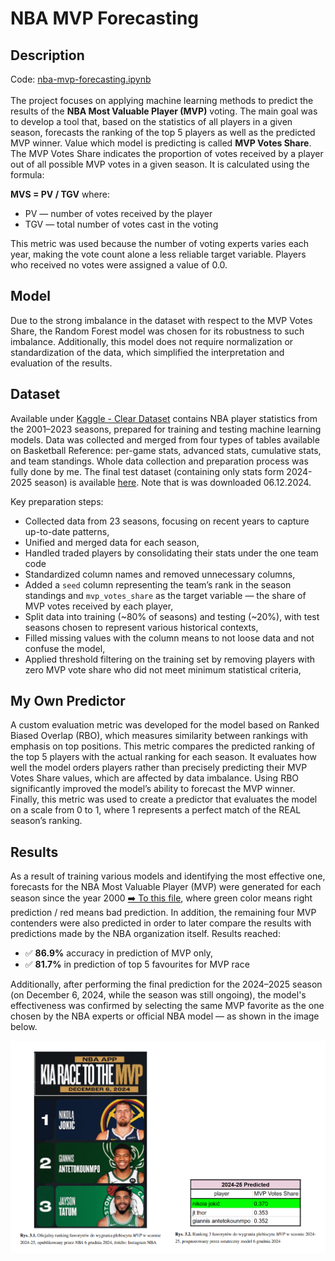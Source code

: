 # NBA MVP Forecasting

## Description
Code: [nba-mvp-forecasting.ipynb](https://github.com/PiotrLehmann/NBA-MVP-Forecasting/blob/a7a7164f88e1649cb52a3a364613d31966c157d1/nba-mvp-forecasting.ipynb)
</br>
</br>
The project focuses on applying machine learning methods to predict the results of the **NBA Most Valuable Player (MVP)** voting. The main goal was to develop a tool that, based on the statistics of all players in a given season, forecasts the ranking of the top 5 players as well as the predicted MVP winner. Value which model is predicting is called **MVP Votes Share**. The MVP Votes Share indicates the proportion of votes received by a player out of all possible MVP votes in a given season. It is calculated using the formula:

**MVS = PV / TGV**
where:  
- PV — number of votes received by the player  
- TGV — total number of votes cast in the voting

This metric was used because the number of voting experts varies each year, making the vote count alone a less reliable target variable. Players who received no votes were assigned a value of 0.0.

## Model
Due to the strong imbalance in the dataset with respect to the MVP Votes Share, the Random Forest model was chosen for its robustness to such imbalance. Additionally, this model does not require normalization or standardization of the data, which simplified the interpretation and evaluation of the results.

## Dataset
Available under [Kaggle - Clear Dataset](https://www.kaggle.com/datasets/piotrlehmannml/clear-dataset/data) contains NBA player statistics from the 2001–2023 seasons, prepared for training and testing machine learning models. Data was collected and merged from four types of tables available on Basketball Reference: per-game stats, advanced stats, cumulative stats, and team standings. Whole data collection and preparation process was fully done by me. The final test dataset (containing only stats form 2024-2025 season) is available [here](https://www.kaggle.com/datasets/piotrlehmannml/final-nba-tester/data). Note that is was downloaded 06.12.2024.

Key preparation steps:
- Collected data from 23 seasons, focusing on recent years to capture up-to-date patterns,
- Unified and merged data for each season,
- Handled traded players by consolidating their stats under the one team code
- Standardized column names and removed unnecessary columns,
- Added a `seed` column representing the team’s rank in the season standings and `mvp_votes_share` as the target variable — the share of MVP votes received by each player,
- Split data into training (~80% of seasons) and testing (~20%), with test seasons chosen to represent various historical contexts,
- Filled missing values with the column means to not loose data and not confuse the model,
- Applied threshold filtering on the training set by removing players with zero MVP vote share who did not meet minimum statistical criteria,

## My Own Predictor
A custom evaluation metric was developed for the model based on Ranked Biased Overlap (RBO), which measures similarity between rankings with emphasis on top positions. This metric compares the predicted ranking of the top 5 players with the actual ranking for each season. It evaluates how well the model orders players rather than precisely predicting their MVP Votes Share values, which are affected by data imbalance. Using RBO significantly improved the model’s ability to forecast the MVP winner. Finally, this metric was used to create a predictor that evaluates the model on a scale from 0 to 1, where 1 represents a perfect match of the REAL season’s ranking.

## Results
As a result of training various models and identifying the most effective one, forecasts for the NBA Most Valuable Player (MVP) were generated for each season since the year 2000 [➡️ To this file](documents/best_model_prediction_results.pdf), where green color means right prediction / red means bad prediction. In addition, the remaining four MVP contenders were also predicted in order to later compare the results with predictions made by the NBA organization itself.
Results reached:
- ✅ **86.9%** accuracy in prediction of MVP only,
- ✅ **81.7%** in prediction of top 5 favourites for MVP race

Additionally, after performing the final prediction for the 2024–2025 season (on December 6, 2024, while the season was still ongoing), the model's effectiveness was confirmed by selecting the same MVP favorite as the one chosen by the NBA experts or official NBA model — as shown in the image below.

<img src="https://github.com/PiotrLehmann/NBA-MVP-Forecasting/blob/35dd01a23786031c138f18ab868d24f66bc6cab2/documents/final_prediction.png" width="1000">
